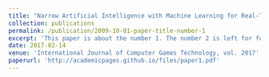 ```yaml
---
title: "Narrow Artificial Intelligence with Machine Learning for Real-Time Estimation of a Mobile Agents Location Using Hidden Markov Models"
collection: publications
permalink: /publication/2009-10-01-paper-title-number-1
excerpt: 'This paper is about the number 1. The number 2 is left for future work.'
date: 2017-02-14
venue: 'International Journal of Computer Games Technology, vol. 2017'
paperurl: 'http://academicpages.github.io/files/paper1.pdf'
---
```

